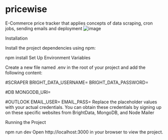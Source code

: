 # pricewise

E-Commerce price tracker that applies concepts of data scraping, cron jobs, sending emails and deployment
![image](https://github.com/user-attachments/assets/23507b8b-461f-4802-8c1b-40c203693e47)


Installation

Install the project dependencies using npm:

npm install
Set Up Environment Variables

Create a new file named .env in the root of your project and add the following content:

#SCRAPER
BRIGHT_DATA_USERNAME=
BRIGHT_DATA_PASSWORD=

#DB
MONGODB_URI=

#OUTLOOK
EMAIL_USER=
EMAIL_PASS=
Replace the placeholder values with your actual credentials. You can obtain these credentials by signing up on these specific websites from BrightData, MongoDB, and Node Mailer

Running the Project

npm run dev
Open http://localhost:3000 in your browser to view the project.
